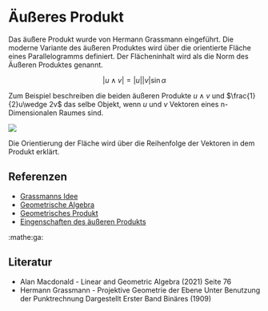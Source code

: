 # Äußeres Produkt

Das äußere Produkt wurde von Hermann Grassmann eingeführt. Die moderne Variante des äußeren Produktes wird über die orientierte Fläche eines Parallelogramms definiert. Der Flächeninhalt wird als die Norm des Äußeren Produktes genannt.

$$
|u \wedge v| = |u| |v|\sin\alpha
$$

Zum Beispiel beschreiben die beiden äußeren Produkte $u\wedge v$ und
$\frac{1}{2}u\wedge 2v$ das selbe Objekt, wenn $u$ und $v$ Vektoren eines
n-Dimensionalen Raumes sind.

![](./images/pic.svg)

Die Orientierung der Fläche wird über die Reihenfolge der Vektoren in dem
Produkt erklärt.

## Referenzen

- [Grassmanns Idee](16ea.md)
- [Geometrische Algebra](f35d.md)
- [Geometrisches Produkt](81js.md)
- [Eingenschaften des äußeren Produkts](vc8d.md)

:mathe:ga:

## Literatur

- Alan Macdonald - Linear and Geometric Algebra (2021) Seite 76
- Hermann Grassmann - Projektive Geometrie der Ebene Unter Benutzung der
  Punktrechnung Dargestellt Erster Band Binäres (1909)
